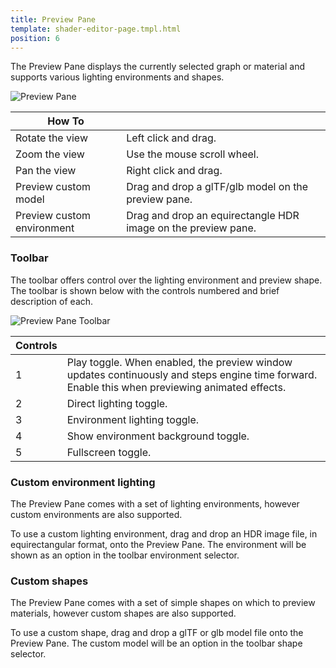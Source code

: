 ```yaml
---
title: Preview Pane
template: shader-editor-page.tmpl.html
position: 6
---
```


The Preview Pane displays the currently selected graph or material and supports various lighting environments and shapes.

![Preview Pane][1]

| How To |  |
|---|---|
| Rotate the view | Left click and drag. |
| Zoom the view | Use the mouse scroll wheel. |
| Pan the view | Right click and drag. |
| Preview custom model | Drag and drop a glTF/glb model on the preview pane. |
| Preview custom environment | Drag and drop an equirectangle HDR image on the preview pane. |

### Toolbar

The toolbar offers control over the lighting environment and preview shape. The toolbar is shown below with the controls numbered and brief description of each.

![Preview Pane Toolbar][2]

| Controls | |
|---|---|
| 1 | Play toggle. When enabled, the preview window updates continuously and steps engine time forward. Enable this when previewing animated effects.
| 2 | Direct lighting toggle. |
| 3 | Environment lighting toggle. |
| 4 | Show environment background toggle. |
| 5 | Fullscreen toggle. |

### Custom environment lighting

The Preview Pane comes with a set of lighting environments, however custom environments are also supported.

To use a custom lighting environment, drag and drop an HDR image file, in equirectangular format, onto the Preview Pane. The environment will be shown as an option in the toolbar environment selector.

### Custom shapes

The Preview Pane comes with a set of simple shapes on which to preview materials, however custom shapes are also supported.

To use a custom shape, drag and drop a glTF or glb model file onto the Preview Pane. The custom model will be an option in the toolbar shape selector.

[1]: /images/shader-editor/preview-pane.png
[2]: /images/shader-editor/preview-pane-toolbar.png

